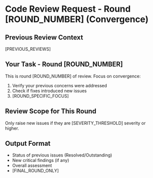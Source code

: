 # Code Review Request - Round [ROUND_NUMBER] (Convergence)

## Previous Review Context
[PREVIOUS_REVIEWS]

## Your Task - Round [ROUND_NUMBER]
This is round [ROUND_NUMBER] of review. Focus on convergence:

1. Verify your previous concerns were addressed
2. Check if fixes introduced new issues
3. [ROUND_SPECIFIC_FOCUS]

## Review Scope for This Round
Only raise new issues if they are [SEVERITY_THRESHOLD] severity or higher.

## Output Format
- Status of previous issues (Resolved/Outstanding)
- New critical findings (if any)
- Overall assessment
- [FINAL_ROUND_ONLY]